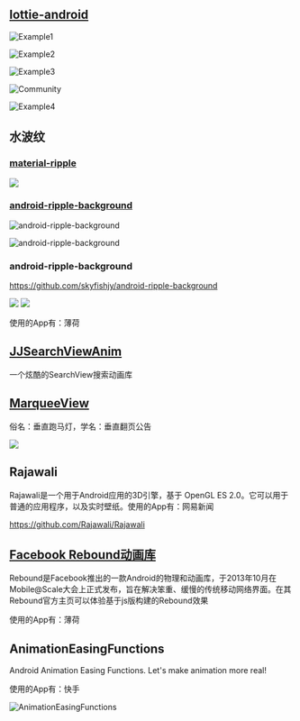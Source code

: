 ## [lottie-android](https://github.com/airbnb/lottie-android)

![Example1](https://github.com/airbnb/lottie-android/raw/master/gifs/Example1.gif)

![Example2](https://github.com/airbnb/lottie-android/raw/master/gifs/Example2.gif)

![Example3](https://github.com/airbnb/lottie-android/raw/master/gifs/Example3.gif)

![Community](https://github.com/airbnb/lottie-android/raw/master/gifs/Community%202_3.gif)

![Example4](https://github.com/airbnb/lottie-android/blob/master/gifs/Example4.gif?raw=true)

## 水波纹

### [material-ripple](https://github.com/balysv/material-ripple)

![](https://camo.githubusercontent.com/a39897ad0553f7c3e75fc9663af89afbab8c49d2/68747470733a2f2f7261772e6769746875622e636f6d2f62616c7973762f6d6174657269616c2d726970706c652f6d61737465722f6172742f64656d6f2e676966)

### [android-ripple-background](https://github.com/skyfishjy/android-ripple-background)

![android-ripple-background](https://github.com/skyfishjy/android-ripple-background/raw/master/previews/rippleSimple.gif)

![android-ripple-background](https://github.com/skyfishjy/android-ripple-background/raw/master/previews/rippleFoundDevice.gif)

### android-ripple-background

https://github.com/skyfishjy/android-ripple-background

<img src="https://github.com/skyfishjy/android-ripple-background/raw/master/previews/rippleSimple.gif" /> <img src="https://github.com/skyfishjy/android-ripple-background/raw/master/previews/rippleFoundDevice.gif" />

使用的App有：薄荷

## [JJSearchViewAnim](https://github.com/android-cjj/JJSearchViewAnim/blob/master/README-CN.md)

一个炫酷的SearchView搜索动画库

## [MarqueeView](https://github.com/sfsheng0322/MarqueeView)
俗名：垂直跑马灯，学名：垂直翻页公告

![](https://github.com/sfsheng0322/MarqueeView/raw/master/screenshot/MarqueeView_Gif.gif)

## Rajawali
Rajawali是一个用于Android应用的3D引擎，基于 OpenGL ES 2.0。它可以用于普通的应用程序，以及实时壁纸。使用的App有：网易新闻

https://github.com/Rajawali/Rajawali

## [Facebook Rebound动画库](https://github.com/facebook/rebound)

Rebound是Facebook推出的一款Android的物理和动画库，于2013年10月在Mobile@Scale大会上正式发布，旨在解决笨重、缓慢的传统移动网络界面。在其Rebound官方主页可以体验基于js版构建的Rebound效果

使用的App有：薄荷

## AnimationEasingFunctions

Android Animation Easing Functions. Let's make animation more real!

使用的App有：快手

![AnimationEasingFunctions](https://camo.githubusercontent.com/b22b160910884cdd5984b67864b5786e4d34a793/687474703a2f2f7777342e73696e61696d672e636e2f6d773639302f36313064633033346a77316568757a6f756c346838673230623030676d6839732e676966)
